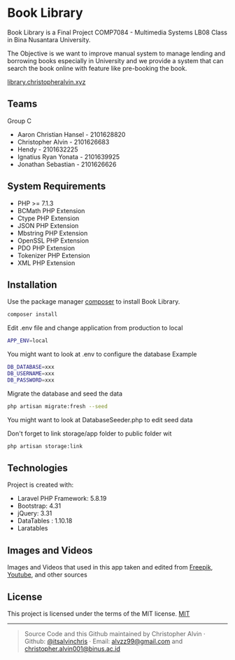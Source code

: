 # Book Library

Book Library is a Final Project COMP7084 - Multimedia Systems LB08 Class in Bina Nusantara University.

The Objective is we want to improve manual system to manage lending and borrowing books especially in University and we provide a system that can search the book online with feature like pre-booking the book.

[library.christopheralvin.xyz](http://library.christopheralvin.xyz)

## Teams
Group C
* Aaron Christian Hansel - 2101628820
* Christopher Alvin - 2101626683
* Hendy - 2101632225
* Ignatius Ryan Yonata - 2101639925
* Jonathan Sebastian - 2101626626

## System Requirements

* PHP >= 7.1.3
* BCMath PHP Extension
* Ctype PHP Extension
* JSON PHP Extension
* Mbstring PHP Extension
* OpenSSL PHP Extension
* PDO PHP Extension
* Tokenizer PHP Extension
* XML PHP Extension


## Installation

Use the package manager [composer](https://getcomposer.org/download/) to install Book Library.

```bash
composer install
```
Edit .env file and change application from production to local
```bash
APP_ENV=local
```

You might want to look at .env to configure the database
Example
```bash
DB_DATABASE=xxx
DB_USERNAME=xxx
DB_PASSWORD=xxx
```

Migrate the database and seed the data
```bash
php artisan migrate:fresh --seed
```
You might want to look at DatabaseSeeder.php to edit seed data

Don't forget to link storage/app folder to public folder wit
```bash
php artisan storage:link
```

## Technologies
Project is created with:
* Laravel PHP Framework: 5.8.19
* Bootstrap: 4.31
* jQuery: 3.31
* DataTables : 1.10.18
* Laratables


## Images and Videos

Images and Videos that used in this app taken and edited from [Freepik](https://freepik.com), [Youtube](https://youtube.com), and other sources

## License
This project is licensed under the terms of the MIT license. [MIT](https://choosealicense.com/licenses/mit/)

___
> Source Code and this Github maintained by Christopher Alvin
>   ·  Github: [@itsalvinchris](https://github.com/itsalvinchris)
>   ·  Email: [alvzz99@gmail.com](mailto:alvzz99@gmail.com) and [christopher.alvin001@binus.ac.id](mailto:christopher.alvin001@binus.ac.id)  